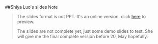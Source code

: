 ##Shiya Luo's slides Note

>The slides format is not PPT. It's an online version. click [here](http://www.shiyaluo.com/slidedecks/nodejs-beijing-2016/#/ ) to preview.
>
>The slides are not complete yet, just some demo slides to test. She will give me the final complete version before 20, May hopefully.